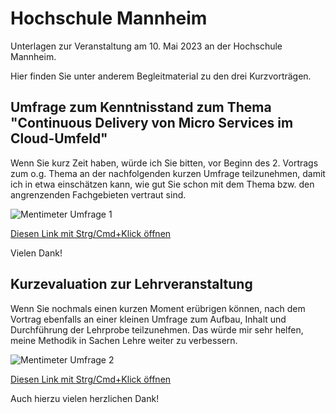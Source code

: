 # Hochschule Mannheim

Unterlagen zur Veranstaltung am 10. Mai 2023 an der Hochschule Mannheim.

Hier finden Sie unter anderem Begleitmaterial zu den drei Kurzvorträgen.

## Umfrage zum Kenntnisstand zum Thema "Continuous Delivery von Micro Services im Cloud-Umfeld"

Wenn Sie kurz Zeit haben, würde ich Sie bitten, vor Beginn des 2. Vortrags zum o.g. Thema an der nachfolgenden
kurzen Umfrage teilzunehmen, damit ich in etwa einschätzen kann, wie gut Sie schon mit dem Thema bzw. den angrenzenden
Fachgebieten vertraut sind.

![Mentimeter Umfrage 1](https://github.com/phd4hsma/HSMA/assets/104060003/17a7f7f3-88c2-4a49-810e-94ae1fab3dcd)

[Diesen Link mit Strg/Cmd+Klick öffnen](https://www.menti.com/alaacpsqvw5z)

Vielen Dank!

## Kurzevaluation zur Lehrveranstaltung

Wenn Sie nochmals einen kurzen Moment erübrigen können, nach dem Vortrag ebenfalls an einer kleinen Umfrage zum Aufbau,
Inhalt und Durchführung der Lehrprobe teilzunehmen. Das würde mir sehr helfen, meine Methodik in Sachen Lehre weiter
zu verbessern.

![Mentimeter Umfrage 2](https://github.com/phd4hsma/HSMA/assets/104060003/5fb837a2-0145-4277-8efd-bdba71a51fa5)

[Diesen Link mit Strg/Cmd+Klick öffnen](https://www.menti.com/alaacpsqvw5z)

Auch hierzu vielen herzlichen Dank!
